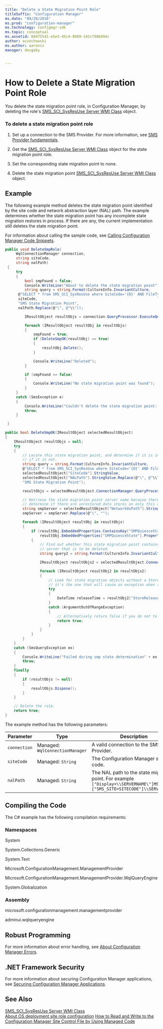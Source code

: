 ```yaml
---
title: "Delete a State Migration Point Role"
titleSuffix: "Configuration Manager"
ms.date: "09/20/2016"
ms.prod: "configuration-manager"
ms.technology: configmgr-sdk
ms.topic: conceptual
ms.assetid: 69475541-e5e3-45c4-8989-142cf986d94c
author: aczechowski
ms.author: aaroncz
manager: dougeby


---
```

# How to Delete a State Migration Point Role
You delete the state migration point role, in Configuration Manager, by deleting the role's [SMS_SCI_SysResUse Server WMI Class](../../develop/reference/core/servers/configure/sms_sci_sysresuse-server-wmi-class.md) object.  

### To delete a state migration point role  

1.  Set up a connection to the SMS Provider. For more information, see [SMS Provider fundamentals](../core/understand/sms-provider-fundamentals.md).  

2.  Get the [SMS_SCI_SysResUse Server WMI Class](../../develop/reference/core/servers/configure/sms_sci_sysresuse-server-wmi-class.md) object for the state migration point role.  

3.  Set the corresponding state migration point to none.  

4.  Delete the state migration point [SMS_SCI_SysResUse Server WMI Class](../../develop/reference/core/servers/configure/sms_sci_sysresuse-server-wmi-class.md) object.  

## Example  
 The following example method deletes the state migration point identified by the site code and network abstraction layer (NAL) path. The example determines whether the state migration point has any incomplete state migration restores in process. If there are any, the current implementation still deletes the state migration point.  

 For information about calling the sample code, see [Calling Configuration Manager Code Snippets](../../develop/core/understand/calling-code-snippets.md).  

```c#  
public void DeleteSmpRole(  
     WqlConnectionManager connection,  
     string siteCode,  
     string nalPath)  
 {  
     try  
     {  
         bool smpFound = false;  
         Console.WriteLine("About to delete the state migration point");  
         string query = string.Format(CultureInfo.InvariantCulture,  
      @"SELECT * from SMS_SCI_SysResUse where SiteCode='{0}' AND FileType=2 AND RoleName='{1}'AND NALPath='{2}'",  
      siteCode,  
      "SMS State Migration Point",  
      nalPath.Replace(@"\", @"\\"));  

         IResultObject resultObjs = connection.QueryProcessor.ExecuteQuery(query);  

         foreach (IResultObject resultObj in resultObjs)  
         {  
             smpFound = true;  
             if (DeleteSmpOK(resultObj) == true)  
             {  
                 resultObj.Delete();  
             }  

             Console.WriteLine("Deleted");  
         }  

         if (smpFound == false)  
         {  
             Console.WriteLine("No state migration point was found");  
         }  
     }  
     catch (SmsException e)  
     {  
         Console.WriteLine("Couldn't delete the state migration point: " + e.Message);  
         throw;  
     }  

 }  

public bool DeleteSmpOK(IResultObject selectedResultObject)  
{  
    IResultObject resultObjs = null;  
    try  
    {  
        // Locate this state migration point, and determine if it is in QuiesceState or not, normal deletion  
        // if it is not.  
        string query = string.Format(CultureInfo.InvariantCulture,  
        @"SELECT * from SMS_SCI_SysResUse where SiteCode='{0}' AND FileType=2 AND NALPath='{1}' AND RoleName='{2}'",  
        selectedResultObject["SiteCode"].StringValue,  
        selectedResultObject["NALPath"].StringValue.Replace(@"\", @"\\"),  
        "SMS State Migration Point");  

        resultObjs = selectedResultObject.ConnectionManager.QueryProcessor.ExecuteQuery(query);  

        // Retrieve the state migration point server name because there could be more than one state migration point on the site, and you want to  
        // determine if there are unrestored data stores on only this one.  
        string smpServer = selectedResultObject["NetworkOsPath"].StringValue;  
        smpServer = smpServer.Replace(@"\", "");  

        foreach (IResultObject resultObj in resultObjs)  
        {  
            if (resultObj.EmbeddedProperties.ContainsKey("SMPQuiesceState") == true &&  
                resultObj.EmbeddedProperties["SMPQuiesceState"].Properties["Value"].IntegerValue != 0)  
            {  
                // Find out whether this state migration point contains any stateMigrationRestores that are incomplete on this  
                // server that is to be deleted.  
                string query2 = string.Format(CultureInfo.InvariantCulture, @"SELECT * from SMS_StateMigration where StorePath Like '%{0}%'", smpServer);  

                IResultObject resultObjs2 = selectedResultObject.ConnectionManager.QueryProcessor.ExecuteQuery(query2);  

                foreach (IResultObject resultObj2 in resultObjs2)  
                {  
                    // Look for state migration objects without a StoreReleaseData/Migration date  
                    // it's the one that will cause an exception when reading releasetime because it is not a valid datetime.  
                    try  
                    {  
                        DateTime releaseTime = resultObj2["StoreReleaseDate"].DateTimeValue;  
                    }  
                    catch (ArgumentOutOfRangeException)  
                    {  
                        // Alternatively return false if you do not to delete.  
                        return true;  
                    }  
                }  
            }  
        }  
    }  
    catch (SmsQueryException ex)  
    {  
        Console.WriteLine("Failed during smp state determination" + ex.Message);  
        throw;  
    }  
    finally  
    {  
        if (resultObjs != null)  
        {  
            resultObjs.Dispose();  
        }  
    }  

    // Delete the role.  
    return true;  
}  
```  

 The example method has the following parameters:  

|Parameter|Type|Description|
|-|-|-|
|`connection`|Managed: `WqlConnectionManager`|A valid connection to the SMS Provider.|  
|`siteCode`|Managed: `String`|The Configuration Manager site code.|  
|`nalPath`|Managed: `String`|The NAL path to the state migration point. For example `["Display=\\SERVERNAME\"]MSWNET:["SMS_SITE=SITECODE"]\\SERVERNAME\`|  

## Compiling the Code  
 The C# example has the following compilation requirements:  

### Namespaces  
 System  

 System.Collections.Generic  

 System.Text  

 Microsoft.ConfigurationManagement.ManagementProvider  

 Microsoft.ConfigurationManagement.ManagementProvider.WqlQueryEngine  

 System.Globalization  

### Assembly  
 microsoft.configurationmanagement.managementprovider  

 adminui.wqlqueryengine  

## Robust Programming  
 For more information about error handling, see [About Configuration Manager Errors](../../develop/core/understand/about-configuration-manager-errors.md).  

## .NET Framework Security  
 For more information about securing Configuration Manager applications, see [Securing Configuration Manager Applications](../../develop/core/understand/securing-configuration-manager-applications.md).  

## See Also  
 [SMS_SCI_SysResUse Server WMI Class](../../develop/reference/core/servers/configure/sms_sci_sysresuse-server-wmi-class.md)   
 [About OS deployment site role configuration](about-operating-system-deployment-site-role-configuration.md)
 [How to Read and Write to the Configuration Manager Site Control File by Using Managed Code](../../develop/core/understand/how-to-read-and-write-to-the-site-control-file-by-using-managed-code.md)
